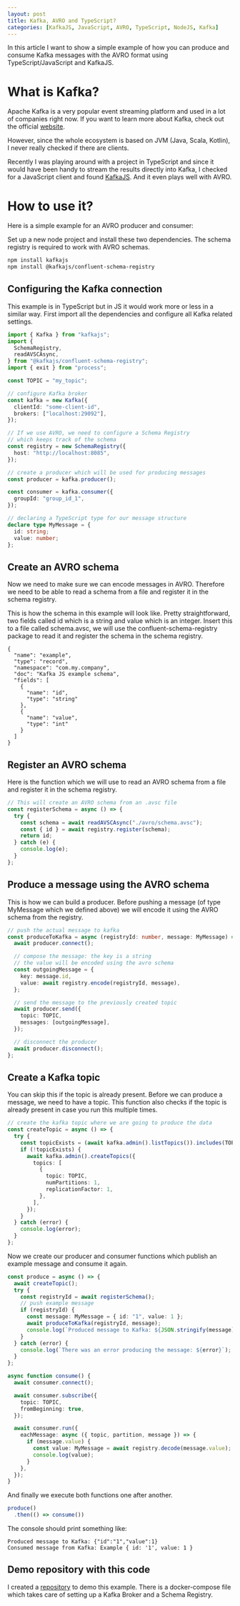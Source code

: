 ```yaml
---
layout: post
title: Kafka, AVRO and TypeScript?
categories: [KafkaJS, JavaScript, AVRO, TypeScript, NodeJS, Kafka]
---
```

In this article I want to show a simple example of how you can produce and consume Kafka messages with the AVRO format using TypeScript/JavaScript and KafkaJS.

# What is Kafka?

Apache Kafka is a very popular event streaming platform and used in a lot of companies right now. If you want to learn more about Kafka, check out the official [website](https://kafka.apache.org/).

However, since the whole ecosystem is based on JVM (Java, Scala, Kotlin), I never really checked if there are clients.

Recently I was playing around with a project in TypeScript and since it would have been handy to stream the results directly into Kafka, I checked for a JavaScript client and found [KafkaJS](https://kafka.js.org/). And it even plays well with AVRO.

# How to use it?

Here is a simple example for an AVRO producer and consumer:

Set up a new node project and install these two dependencies. The schema registry is required to work with AVRO schemas.

```bash
npm install kafkajs
npm install @kafkajs/confluent-schema-registry
```

## Configuring the Kafka connection

This example is in TypeScript but in JS it would work more or less in a similar way.
First import all the dependencies and configure all Kafka related settings.


```ts
import { Kafka } from "kafkajs";
import {
  SchemaRegistry,
  readAVSCAsync,
} from "@kafkajs/confluent-schema-registry";
import { exit } from "process";

const TOPIC = "my_topic";

// configure Kafka broker
const kafka = new Kafka({
  clientId: "some-client-id",
  brokers: ["localhost:29092"],
});

// If we use AVRO, we need to configure a Schema Registry
// which keeps track of the schema
const registry = new SchemaRegistry({
  host: "http://localhost:8085",
});

// create a producer which will be used for producing messages
const producer = kafka.producer();

const consumer = kafka.consumer({
  groupId: "group_id_1",
});

// declaring a TypeScript type for our message structure
declare type MyMessage = {
  id: string;
  value: number;
};
```
## Create an AVRO schema

Now we need to make sure we can encode messages in AVRO. Therefore we need to be able to read a schema from a file and register it in the schema registry.

This is how the schema in this example will look like. Pretty straightforward, two fields called id which is a string and value which is an integer. 
Insert this to a file called schema.avsc, we will use the confluent-schema-registry package to read it and register the schema in the schema registry.

```avsc
{
  "name": "example",
  "type": "record",
  "namespace": "com.my.company",
  "doc": "Kafka JS example schema",
  "fields": [
    {
      "name": "id",
      "type": "string"
    },
    {
      "name": "value",
      "type": "int"
    }
  ]
}
```
## Register an AVRO schema

Here is the function which we will use to read an AVRO schema from a file and register it in the schema registry.

```ts
// This will create an AVRO schema from an .avsc file
const registerSchema = async () => {
  try {
    const schema = await readAVSCAsync("./avro/schema.avsc");
    const { id } = await registry.register(schema);
    return id;
  } catch (e) {
    console.log(e);
  }
};
```

## Produce a message using the AVRO schema

This is how we can build a producer. Before pushing a message (of type MyMessage which we defined above) we will encode it using the AVRO schema from the registry.

```ts
// push the actual message to kafka
const produceToKafka = async (registryId: number, message: MyMessage) => {
  await producer.connect();

  // compose the message: the key is a string
  // the value will be encoded using the avro schema
  const outgoingMessage = {
    key: message.id,
    value: await registry.encode(registryId, message),
  };

  // send the message to the previously created topic
  await producer.send({
    topic: TOPIC,
    messages: [outgoingMessage],
  });

  // disconnect the producer
  await producer.disconnect();
};
```
## Create a Kafka topic
You can skip this if the topic is already present. Before we can produce a message, we need to have a topic. This function also checks if the topic is already present in case you run this multiple times. 

```ts
// create the kafka topic where we are going to produce the data
const createTopic = async () => {
  try {
    const topicExists = (await kafka.admin().listTopics()).includes(TOPIC);
    if (!topicExists) {
      await kafka.admin().createTopics({
        topics: [
          {
            topic: TOPIC,
            numPartitions: 1,
            replicationFactor: 1,
          },
        ],
      });
    }
  } catch (error) {
    console.log(error);
  }
};
```

Now we create our producer and consumer functions which publish an example message and consume it again.
```ts
const produce = async () => {
  await createTopic();
  try {
    const registryId = await registerSchema();
    // push example message
    if (registryId) {
      const message: MyMessage = { id: "1", value: 1 };
      await produceToKafka(registryId, message);
      console.log(`Produced message to Kafka: ${JSON.stringify(message)}`);
    }
  } catch (error) {
    console.log(`There was an error producing the message: ${error}`);
  }
};

async function consume() {
  await consumer.connect();

  await consumer.subscribe({
    topic: TOPIC,
    fromBeginning: true,
  });

  await consumer.run({
    eachMessage: async ({ topic, partition, message }) => {
      if (message.value) {
        const value: MyMessage = await registry.decode(message.value);
        console.log(value);
      }
    },
  });
}
```

And finally we execute both functions one after another.
```ts
produce()
  .then(() => consume())
```

The console should print something like:
```
Produced message to Kafka: {"id":"1","value":1}
Consumed message from Kafka: Example { id: '1', value: 1 }
```

## Demo repository with this code

I created a [repository](https://github.com/Edefritz/kafkajs_avro_demo) to demo this example. There is a docker-compose file which takes care of setting up a Kafka Broker and a Schema Registry.